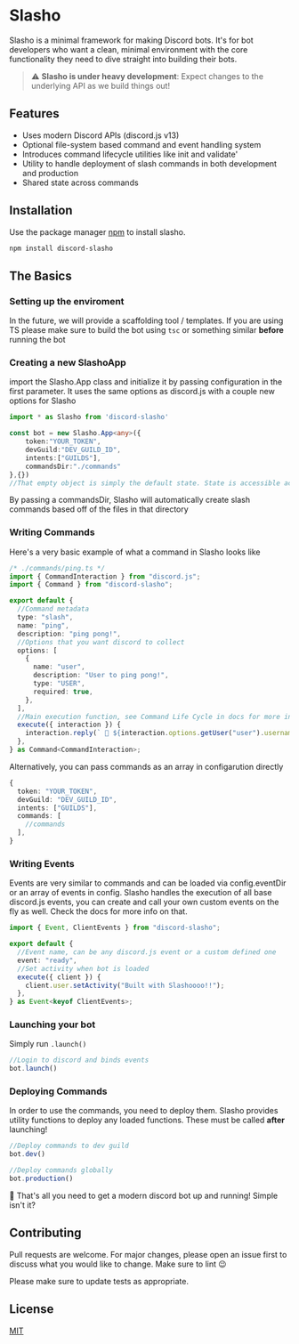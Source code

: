 # Slasho

Slasho is a minimal framework for making Discord bots. It's for bot developers who want a clean, minimal environment with the core functionality they need to dive straight into building their bots.
>  ⚠️  **Slasho is under heavy development**: Expect changes to the  underlying API as we build things out!
## Features
* Uses modern Discord APIs (discord.js v13)
* Optional file-system based command and event handling system
* Introduces command lifecycle utilities like init and validate'
* Utility to handle deployment of slash commands in both development and production
* Shared state across commands 



## Installation

Use the package manager [npm](https://www.npmjs.com/) to install slasho.

```bash
npm install discord-slasho
```

## The Basics

### Setting up the enviroment
In the future, we will provide a scaffolding tool / templates. 
If you are using TS please make sure to build the bot using ``tsc`` or something similar __before__ running the bot

### Creating a new SlashoApp
import the Slasho.App class and initialize it by passing configuration in the first parameter. 
It uses the same options as discord.js with a couple new options for Slasho
```ts
import * as Slasho from 'discord-slasho'

const bot = new Slasho.App<any>({
    token:"YOUR_TOKEN",
    devGuild:"DEV_GUILD_ID",
    intents:["GUILDS"],
    commandsDir:"./commands"
},{})
//That empty object is simply the default state. State is accessible across all events/commands
```
By passing a commandsDir, Slasho will automatically create slash commands based off of the files in that directory

### Writing Commands
Here's a very basic example of what a command in Slasho looks like
```ts
/* ./commands/ping.ts */
import { CommandInteraction } from "discord.js";
import { Command } from "discord-slasho";

export default {
  //Command metadata
  type: "slash",
  name: "ping",
  description: "ping pong!",
  //Options that you want discord to collect
  options: [
    {
      name: "user",
      description: "User to ping pong!",
      type: "USER",
      required: true,
    },
  ],
  //Main execution function, see Command Life Cycle in docs for more info
  execute({ interaction }) {
    interaction.reply(` 🏓 ${interaction.options.getUser("user").username}`);
  },
} as Command<CommandInteraction>;
```
Alternatively, you can pass commands as an array in configarution directly
```ts
{
  token: "YOUR_TOKEN",
  devGuild: "DEV_GUILD_ID",
  intents: ["GUILDS"],
  commands: [
    //commands
  ],
}
```
### Writing Events
Events are very similar to commands and can be loaded via config.eventDir or an array of events in config.
Slasho handles the execution of all base discord.js events, you can create and call your own custom events on the fly as well. Check the docs for more info on that.
```ts
import { Event, ClientEvents } from "discord-slasho";

export default {
  //Event name, can be any discord.js event or a custom defined one
  event: "ready",
  //Set activity when bot is loaded
  execute({ client }) {
    client.user.setActivity("Built with Slashoooo!!");
  },
} as Event<keyof ClientEvents>;

```
### Launching your bot
Simply run ``.launch()``
```ts
//Login to discord and binds events
bot.launch()
```

### Deploying Commands
In order to use the commands, you need to deploy them. Slasho provides utility functions to deploy any loaded functions. These must be called **after** launching!
```ts
//Deploy commands to dev guild
bot.dev()

//Deploy commands globally
bot.production()
```

🥳 That's all you need to get a modern discord bot up and running! Simple isn't it?
## Contributing
Pull requests are welcome. For major changes, please open an issue first to discuss what you would like to change. Make sure to lint 😉

Please make sure to update tests as appropriate.


## License
[MIT](https://choosealicense.com/licenses/mit/)